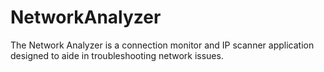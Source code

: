 # NetworkAnalyzer

The Network Analyzer is a connection monitor and IP scanner application designed to aide in troubleshooting network issues.
